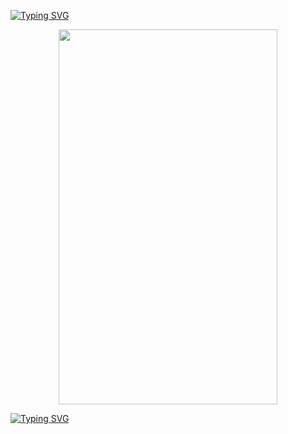 <a href="https://git.io/typing-svg"><img src="https://readme-typing-svg.demolab.com?font=Carattere&size=50&pause=7000&color=113E98&width=500&height=80&lines=My+study+project" alt="Typing SVG" /></a>

 <div id="header" align="center">
  <img src="https://i.pinimg.com/736x/7d/a0/fc/7da0fcfc2138aaa847bea26ca3fa270d.jpg" width="350" height="600">
</div>

<a href="https://git.io/typing-svg"><img src="https://readme-typing-svg.demolab.com?font=Kanit&size=32&pause=7000&color=113E98&width=700&lines=In+this+project+I+consider+different+breeds+of+cats" alt="Typing SVG" /></a>
